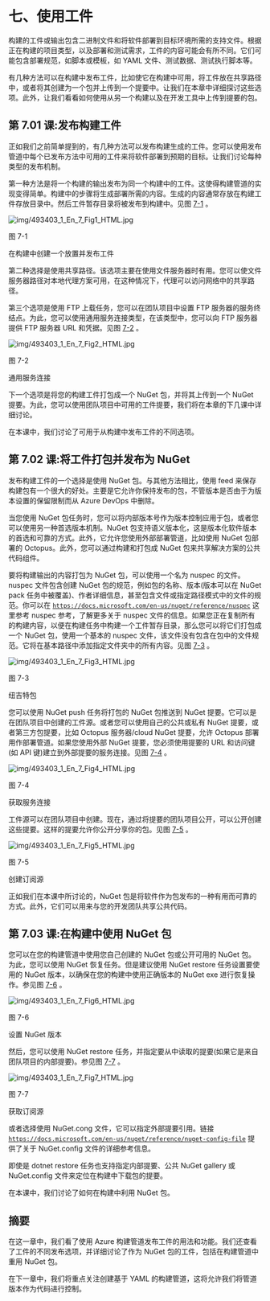 # 七、使用工件

构建的工件或输出包含二进制文件和将软件部署到目标环境所需的支持文件。根据正在构建的项目类型，以及部署和测试需求，工件的内容可能会有所不同。它们可能包含部署规范，如脚本或模板，如 YAML 文件、测试数据、测试执行脚本等。

有几种方法可以在构建中发布工件，比如使它在构建中可用，将工件放在共享路径中，或者将其创建为一个包并上传到一个提要中。让我们在本章中详细探讨这些选项。此外，让我们看看如何使用从另一个构建以及在开发工具中上传到提要的包。

## 第 7.01 课:发布构建工件

正如我们之前简单提到的，有几种方法可以发布构建生成的工件。您可以使用发布管道中每个已发布方法中可用的工件来将软件部署到预期的目标。让我们讨论每种类型的发布机制。

第一种方法是将一个构建的输出发布为同一个构建中的工件。这使得构建管道的实现变得简单。构建中的步骤将生成部署所需的内容。生成的内容通常存放在构建工件存放目录中。然后工件暂存目录将被发布到构建中。见图 [7-1](#Fig1) 。

![img/493403_1_En_7_Fig1_HTML.jpg](img/493403_1_En_7_Fig1_HTML.jpg)

图 7-1

在构建中创建一个放置并发布工件

第二种选择是使用共享路径。该选项主要在使用文件服务器时有用。您可以使文件服务器路径对本地代理方案可用，在这种情况下，代理可以访问网络中的共享路径。

第三个选项是使用 FTP 上载任务，您可以在团队项目中设置 FTP 服务器的服务终结点。为此，您可以使用通用服务连接类型，在该类型中，您可以向 FTP 服务器提供 FTP 服务器 URL 和凭据。见图 [7-2](#Fig2) 。

![img/493403_1_En_7_Fig2_HTML.jpg](img/493403_1_En_7_Fig2_HTML.jpg)

图 7-2

通用服务连接

下一个选项是将您的构建工件打包成一个 NuGet 包，并将其上传到一个 NuGet 提要。为此，您可以使用团队项目中可用的工件提要，我们将在本章的下几课中详细讨论。

在本课中，我们讨论了可用于从构建中发布工件的不同选项。

## 第 7.02 课:将工件打包并发布为 NuGet

发布构建工件的一个选择是使用 NuGet 包。与其他方法相比，使用 feed 来保存构建包有一个很大的好处。主要是它允许你保持发布的包，不管版本是否由于为版本设置的保留限制而从 Azure DevOps 中删除。

当您使用 NuGet 包任务时，您可以将内部版本号作为版本控制应用于包，或者您可以使用另一种首选版本机制。NuGet 包支持语义版本化，这是版本化软件版本的首选和可靠的方式。此外，它允许您使用外部部署管道，比如使用 NuGet 包部署的 Octopus。此外，您可以通过构建和打包成 NuGet 包来共享解决方案的公共代码组件。

要将构建输出的内容打包为 NuGet 包，可以使用一个名为 nuspec 的文件。nuspec 文件包含创建 NuGet 包的规范，例如包的名称、版本(版本可以在 NuGet pack 任务中被覆盖)、作者详细信息，甚至包含文件或指定路径模式中的文件的规范。你可以在 [`https://docs.microsoft.com/en-us/nuget/reference/nuspec`](https://docs.microsoft.com/en-us/nuget/reference/nuspec) 这里参考 nuspec 参考，了解更多关于 nuspec 文件的信息。如果您正在复制所有的构建内容，以便在构建任务中构建一个工件暂存目录，那么您可以将它们打包成一个 NuGet 包，使用一个基本的 nuspec 文件，该文件没有包含在包中的文件规范。它将在基本路径中添加指定文件夹中的所有内容。见图 [7-3](#Fig3) 。

![img/493403_1_En_7_Fig3_HTML.jpg](img/493403_1_En_7_Fig3_HTML.jpg)

图 7-3

纽吉特包

您可以使用 NuGet push 任务将打包的 NuGet 包推送到 NuGet 提要。它可以是在团队项目中创建的工件源。或者您可以使用自己的公共或私有 NuGet 提要，或者第三方包提要，比如 Octopus 服务器/cloud NuGet 提要，允许 Octopus 部署用作部署管道。如果您使用外部 NuGet 提要，您必须使用提要的 URL 和访问键(如 API 键)建立到外部提要的服务连接。见图 [7-4](#Fig4) 。

![img/493403_1_En_7_Fig4_HTML.jpg](img/493403_1_En_7_Fig4_HTML.jpg)

图 7-4

获取服务连接

工件源可以在团队项目中创建。现在，通过将提要的团队项目公开，可以公开创建这些提要。这样的提要允许你公开分享你的包。见图 [7-5](#Fig5) 。

![img/493403_1_En_7_Fig5_HTML.jpg](img/493403_1_En_7_Fig5_HTML.jpg)

图 7-5

创建订阅源

正如我们在本课中所讨论的，NuGet 包是将软件作为包发布的一种有用而可靠的方式。此外，它们可以用来与您的开发团队共享公共代码。

## 第 7.03 课:在构建中使用 NuGet 包

您可以在您的构建管道中使用您自己创建的 NuGet 包或公开可用的 NuGet 包。为此，您可以使用 NuGet 恢复任务。但是建议使用 NuGet restore 任务设置要使用的 NuGet 版本，以确保在您的构建中使用正确版本的 NuGet exe 进行恢复操作。参见图 [7-6](#Fig6) 。

![img/493403_1_En_7_Fig6_HTML.jpg](img/493403_1_En_7_Fig6_HTML.jpg)

图 7-6

设置 NuGet 版本

然后，您可以使用 NuGet restore 任务，并指定要从中读取的提要(如果它是来自团队项目的内部提要)。参见图 [7-7](#Fig7) 。

![img/493403_1_En_7_Fig7_HTML.jpg](img/493403_1_En_7_Fig7_HTML.jpg)

图 7-7

获取订阅源

或者选择使用 NuGet.cong 文件，它可以指定外部提要引用。链接 [`https://docs.microsoft.com/en-us/nuget/reference/nuget-config-file`](https://docs.microsoft.com/en-us/nuget/reference/nuget-config-file) 提供了关于 NuGet.config 文件的详细参考信息。

即使是 dotnet restore 任务也支持指定内部提要、公共 NuGet gallery 或 NuGet.config 文件来定位在构建中下载包的提要。

在本课中，我们讨论了如何在构建中利用 NuGet 包。

## 摘要

在这一章中，我们看了使用 Azure 构建管道发布工件的用法和功能。我们还查看了工件的不同发布选项，并详细讨论了作为 NuGet 包的工件，包括在构建管道中重用 NuGet 包。

在下一章中，我们将重点关注创建基于 YAML 的构建管道，这将允许我们将管道版本作为代码进行控制。